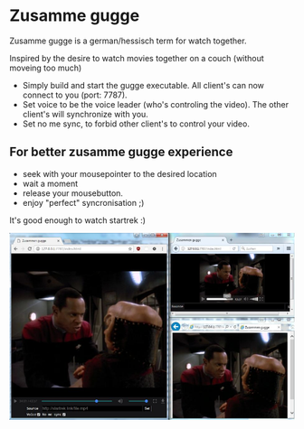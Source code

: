 # Zusamme gugge
Zusamme gugge is a german/hessisch term for watch together. 

Inspired by the desire to watch movies together on a couch (without moveing too much)

* Simply build and start the gugge executable. All client's can now connect to you (port: 7787).
* Set voice to be the voice leader (who's controling the video). The other client's will synchronize with you.
* Set no me sync, to forbid other client's to control your video.

## For better zusamme gugge experience
* seek with your mousepointer to the desired location
* wait a moment
* release your mousebutton. 
* enjoy "perfect" syncronisation ;)

It's good enough to watch startrek :)

![zusammegugge](/guggeInAction.jpeg?raw=true "zusammegugge")